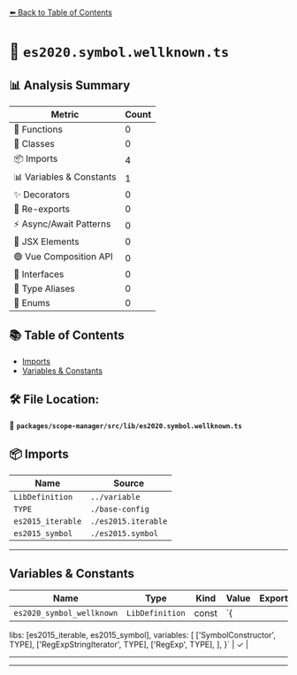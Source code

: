 [⬅️ Back to Table of Contents](../../../../index.md)

# 📄 `es2020.symbol.wellknown.ts`

## 📊 Analysis Summary

| Metric | Count |
|--------|-------|
| 🔧 Functions | 0 |
| 🧱 Classes | 0 |
| 📦 Imports | 4 |
| 📊 Variables & Constants | 1 |
| ✨ Decorators | 0 |
| 🔄 Re-exports | 0 |
| ⚡ Async/Await Patterns | 0 |
| 💠 JSX Elements | 0 |
| 🟢 Vue Composition API | 0 |
| 📐 Interfaces | 0 |
| 📑 Type Aliases | 0 |
| 🎯 Enums | 0 |

## 📚 Table of Contents

- [Imports](#imports)
- [Variables & Constants](#variables-constants)

## 🛠️ File Location:
📂 **`packages/scope-manager/src/lib/es2020.symbol.wellknown.ts`**

## 📦 Imports

| Name | Source |
|------|--------|
| `LibDefinition` | `../variable` |
| `TYPE` | `./base-config` |
| `es2015_iterable` | `./es2015.iterable` |
| `es2015_symbol` | `./es2015.symbol` |


---

## Variables & Constants

| Name | Type | Kind | Value | Exported |
|------|------|------|-------|----------|
| `es2020_symbol_wellknown` | `LibDefinition` | const | `{
  libs: [es2015_iterable, es2015_symbol],
  variables: [
    ['SymbolConstructor', TYPE],
    ['RegExpStringIterator', TYPE],
    ['RegExp', TYPE],
  ],
}` | ✓ |


---


---